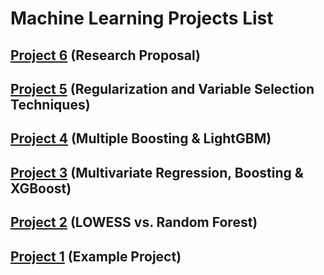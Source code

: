 # Machine Learning Projects List

## [Project 6](Project6.md) (Research Proposal)

## [Project 5](Project5.md) (Regularization and Variable Selection Techniques)

## [Project 4](Project4.md) (Multiple Boosting & LightGBM)

## [Project 3](Project3.md) (Multivariate Regression, Boosting & XGBoost)

## [Project 2](Project2.md) (LOWESS vs. Random Forest)

## [Project 1](Project1.md) (Example Project)